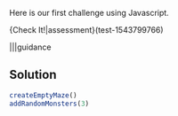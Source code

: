 Here is our first challenge using Javascript.

{Check It!|assessment}(test-1543799766)


|||guidance
## Solution

```javascript
createEmptyMaze()
addRandomMonsters(3)
```
